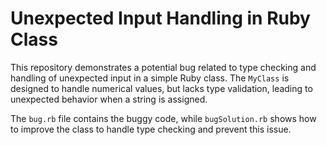 # Unexpected Input Handling in Ruby Class

This repository demonstrates a potential bug related to type checking and handling of unexpected input in a simple Ruby class.  The `MyClass` is designed to handle numerical values, but lacks type validation, leading to unexpected behavior when a string is assigned.

The `bug.rb` file contains the buggy code, while `bugSolution.rb` shows how to improve the class to handle type checking and prevent this issue.